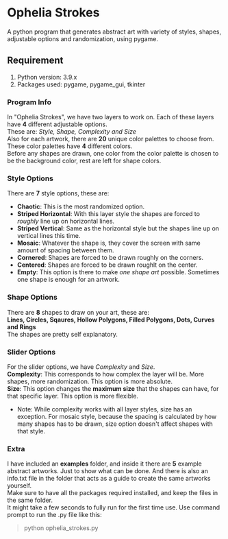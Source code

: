 # Ophelia Strokes
A python program that generates abstract art with variety of styles, shapes, adjustable options and randomization, using pygame.

## Requirement
1. Python version: 3.9.x
2. Packages used: pygame, pygame_gui, tkinter

### Program Info
In "Ophelia Strokes", we have two layers to work on. Each of these layers have **4** different adjustable options.<br />
These are: *Style, Shape, Complexity and Size*<br />
Also for each artwork, there are **20** unique color palettes to choose from. These color palettes have **4** different colors.<br />
Before any shapes are drawn, one color from the color palette is chosen to be the background color, rest are left for shape colors.<br />

### Style Options
There are **7** style options, these are:<br />
* **Chaotic**: This is the most randomized option.<br />
* **Striped Horizontal**: With this layer style the shapes are forced to *roughly* line up on horizontal lines.<br />
* **Striped Vertical**: Same as the horizontal style but the shapes line up on vertical lines this time.<br />
* **Mosaic**: Whatever the shape is, they cover the screen with same amount of spacing between them.<br />
* **Cornered**: Shapes are forced to be drawn roughly on the corners.<br />
* **Centered**: Shapes are forced to be drawn roughlt on the center.<br />
* **Empty**: This option is there to make *one shape art* possible. Sometimes one shape is enough for an artwork.<br />

### Shape Options
There are **8** shapes to draw on your art, these are:<br />
**Lines, Circles, Sqaures, Hollow Polygons, Filled Polygons, Dots, Curves and Rings**<br />
The shapes are pretty self explanatory.<br />

### Slider Options
For the slider options, we have *Complexity* and *Size*.<br />
**Complexity**: This corresponds to how complex the layer will be. More shapes, more randomization. This option is more absolute.<br />
**Size**: This option changes the **maximum size** that the shapes can have, for that specific layer. This option is more flexible.<br />
* Note: While complexity works with all layer styles, size has an exception. For mosaic style, because the spacing is calculated by how many shapes has to be drawn, size option doesn't affect shapes with that style.<br />

### Extra
I have included an **examples** folder, and inside it there are **5** example abstract artworks. Just to show what can be done. And there is also an info.txt file in the folder that acts as a guide to create the same artworks yourself.<br />
Make sure to have all the packages required installed, and keep the files in the same folder.<br />
It might take a few seconds to fully run for the first time use. Use command prompt to run the .py file like this:
> python ophelia_strokes.py
